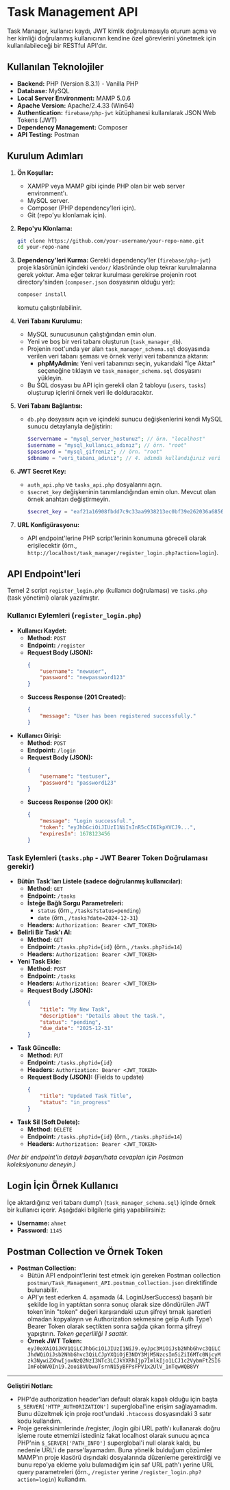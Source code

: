 # Task Management API

Task Manager, kullanıcı kaydı, JWT kimlik doğrulamasıyla oturum açma ve her kimliği doğrulanmış kullanıcının kendine özel görevlerini yönetmek için kullanılabileceği bir RESTful API'dır.

## Kullanılan Teknolojiler

*   **Backend:** PHP (Version 8.3.1) - Vanilla PHP
*   **Database:** MySQL
*   **Local Server Environment:** MAMP 5.0.6
*   **Apache Version:** Apache/2.4.33 (Win64)
*   **Authentication:** `firebase/php-jwt` kütüphanesi kullanılarak JSON Web Tokens (JWT)
*   **Dependency Management:** Composer
*   **API Testing:** Postman

## Kurulum Adımları

1.  **Ön Koşullar:**
    *   XAMPP veya MAMP gibi içinde PHP olan bir web server environment'ı.
    *   MySQL server.
    *   Composer (PHP dependency'leri için).
    *   Git (repo'yu klonlamak için).

2.  **Repo'yu Klonlama:**
    ```bash
    git clone https://github.com/your-username/your-repo-name.git
    cd your-repo-name
    ```

3.  **Dependency'leri Kurma:**
    Gerekli dependency'ler (`firebase/php-jwt`) proje klasörünün içindeki `vendor/` klasöründe olup tekrar kurulmalarına gerek yoktur.
    Ama eğer tekrar kurulması gerekirse projenin root directory'sinden (`composer.json` dosyasının olduğu yer):

    ```bash
    composer install
    ```

    komutu çalıştırılabilinir.

4.  **Veri Tabanı Kurulumu:**
    *   MySQL sunucusunun çalıştığından emin olun.
    *   Yeni ve boş bir veri tabanı oluşturun (`task_manager_db`).
    *   Projenin root'unda yer alan `task_manager_schema.sql` dosyasında verilen veri tabanı şeması ve örnek veriyi veri tabanınıza aktarın:
        *   **phpMyAdmin:** Yeni veri tabanınızı seçin, yukarıdaki "İçe Aktar" seçeneğine tıklayın ve `task_manager_schema.sql` dosyasını yükleyin.
    *   Bu SQL dosyası bu API için gerekli olan 2 tabloyu (`users`, `tasks`) oluşturup içlerini örnek veri ile dolduracaktır.

5.  **Veri Tabanı Bağlantısı:**
    *   `db.php` dosyasını açın ve içindeki sunucu değişkenlerini kendi MySQL sunucu detaylarıyla değiştirin: 
        ```php
        $servername = "mysql_server_hostunuz"; // örn. "localhost"
        $username = "mysql_kullanıcı_adınız"; // örn. "root"
        $password = "mysql_şifreniz"; // örn. "root"
        $dbname = "veri_tabanı_adınız"; // 4. adımda kullandığınız veri tabanı adı
        ```

6.  **JWT Secret Key:**
    *   `auth_api.php` ve `tasks_api.php` dosyalarını açın.
    *   `$secret_key` değişkeninin tanımlandığından emin olun. Mevcut olan örnek anahtarı değiştirmeyin.
        ```php
        $secret_key = "eaf21a16908fbdd7c9c33aa9938213ec0bf39e262036a6856660b4c235438e68";
        ```

7.  **URL Konfigürasyonu:**
    *   API endpoint'lerine PHP script'lerinin konumuna göreceli olarak erişilecektir (örn., `http://localhost/task_manager/register_login.php?action=login`).

## API Endpoint'leri

Temel 2 script `register_login.php` (kullanıcı doğrulaması) ve `tasks.php` (task yönetimi) olarak yazılmıştır.

### Kullanıcı Eylemleri (`register_login.php`)

*   **Kullanıcı Kaydet:**
    *   **Method:** `POST`
    *   **Endpoint:** `/register`
    *   **Request Body (JSON):**
        ```json
        {
            "username": "newuser",
            "password": "newpassword123"
        }
        ```
    *   **Success Response (201 Created):**
        ```json
        {
            "message": "User has been registered successfully."
        }
        ```
*   **Kullanıcı Girişi:**
    *   **Method:** `POST`
    *   **Endpoint:** `/login`
    *   **Request Body (JSON):**
        ```json
        {
            "username": "testuser",
            "password": "password123"
        }
        ```
    *   **Success Response (200 OK):**
        ```json
        {
            "message": "Login successful.",
            "token": "eyJhbGciOiJIUzI1NiIsInR5cCI6IkpXVCJ9...",
            "expiresIn": 1678123456
        }
        ```

### Task Eylemleri (`tasks.php` - JWT Bearer Token Doğrulaması gerekir)

*   **Bütün Task'ları Listele (sadece doğrulanmış kullanıcılar):**
    *   **Method:** `GET`
    *   **Endpoint:** `/tasks`
    *   **İsteğe Bağlı Sorgu Parametreleri:**
        *   `status` (örn., `/tasks?status=pending`)
        *   `date` (örn., `/tasks?date=2024-12-31`)
    *   **Headers:** `Authorization: Bearer <JWT_TOKEN>`
*   **Belirli Bir Task'ı Al:**
    *   **Method:** `GET`
    *   **Endpoint:** `/tasks.php?id={id}` (örn., `/tasks.php?id=14`)
    *   **Headers:** `Authorization: Bearer <JWT_TOKEN>`
*   **Yeni Task Ekle:**
    *   **Method:** `POST`
    *   **Endpoint:** `/tasks`
    *   **Headers:** `Authorization: Bearer <JWT_TOKEN>`
    *   **Request Body (JSON):**
        ```json
        {
            "title": "My New Task",
            "description": "Details about the task.",
            "status": "pending",
            "due_date": "2025-12-31"
        }
        ```
*   **Task Güncelle:**
    *   **Method:** `PUT`
    *   **Endpoint:** `/tasks.php?id={id}`
    *   **Headers:** `Authorization: Bearer <JWT_TOKEN>`
    *   **Request Body (JSON):** (Fields to update)
        ```json
        {
            "title": "Updated Task Title",
            "status": "in_progress"
        }
        ```
*   **Task Sil (Soft Delete):**
    *   **Method:** `DELETE`
    *   **Endpoint:** `/tasks.php?id={id}` (örn., `/tasks.php?id=14`)
    *   **Headers:** `Authorization: Bearer <JWT_TOKEN>`

*(Her bir endpoint'in detaylı başarı/hata cevapları için Postman koleksiyonunu deneyin.)*

## Login İçin Örnek Kullanıcı

İçe aktardığınız veri tabanı dump'ı (`task_manager_schema.sql`) içinde örnek bir kullanıcı içerir. 
Aşağıdaki bilgilerle giriş yapabilirsiniz:

*   **Username:** `ahmet`
*   **Password:** `1145`

## Postman Collection ve Örnek Token

*   **Postman Collection:**
    *   Bütün API endpoint'lerini test etmek için gereken Postman collection `postman/Task_Management_API.postman_collection.json` direktifinde bulunabilir.
    *   API'yı test ederken 4. aşamada (4. LoginUserSuccess) başarılı bir şekilde log in yaptıktan sonra sonuç olarak size döndürülen JWT token'inin "token" değeri
    karşısındaki uzun şifreyi tırnak işaretleri olmadan kopyalayın ve Authorization sekmesine gelip Auth Type'ı Bearer Token olarak seçtikten sonra
    sağda çıkan forma şifreyi yapıştırın. *Token geçerliliği 1 saattir.*
    *   **Örnek JWT Token:** `eyJ0eXAiOiJKV1QiLCJhbGciOiJIUzI1NiJ9.eyJpc3MiOiJsb2NhbGhvc3QiLCJhdWQiOiJsb2NhbGhvc3QiLCJpYXQiOjE3NDY3MjM5NzcsIm5iZiI6MTc0NjcyMzk3NywiZXhwIjoxNzQ2NzI3NTc3LCJkYXRhIjp7ImlkIjo1LCJ1c2VybmFtZSI6ImFobWV0In19.2ooi8VUbwuTsrnN15yBFPsFPV1x2UlV_1nTqwWQB8VY`

---

**Geliştiri Notları:**

*   PHP'de authorization header'ları default olarak kapalı olduğu için başta `$_SERVER['HTTP_AUTHORIZATION']` superglobal'ine erişim sağlayamadım. Bunu düzeltmek için proje root'undaki `.htaccess` dosyasındaki 3 satır kodu kullandım.
*   Proje gereksinimlerinde /register, /login gibi URL path'ı kullanarak doğru işleme route etmemizi istediniz fakat localhost olarak sunucu açınca PHP'nin `$_SERVER['PATH_INFO']` superglobal'i null olarak kaldı, bu nedenle URL'i de parse'layamadım. Buna yönelik bulduğum çözümler MAMP'ın proje klasörü dışındaki dosyalarında düzenleme gerektirdiği ve bunu repo'ya ekleme yolu bulamadığım için saf URL path'ı yerine URL query parametreleri (örn., `/register` yerine `/register_login.php?action=login`) kullandım.